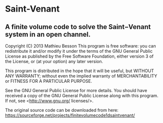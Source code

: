 # Saint-Venant


## A finite volume code to solve the Saint−Venant system in an open channel.

  
Copyright (C) 2013 Mathieu Besson
This program is free software: you can redistribute
it and/or modify it under the terms of the
GNU General Public License as published by
the Free Software Foundation, either
version 3 of the License, or (at your option) any later
version.

This program is distributed in the hope that it will be
useful, but WITHOUT ANY WARRANTY; without even the implied warranty
of MERCHANTABILITY or FITNESS FOR A PARTICULAR PURPOSE.


See the GNU General Public License for more details.
You should have received a copy of the GNU General Public
License along with this program. If not, see <http://www.gnu.org/
licenses/>.


The original source code can be downloaded from here:
https://sourceforge.net/projects/finitevolumecode1dsaintvenant/

